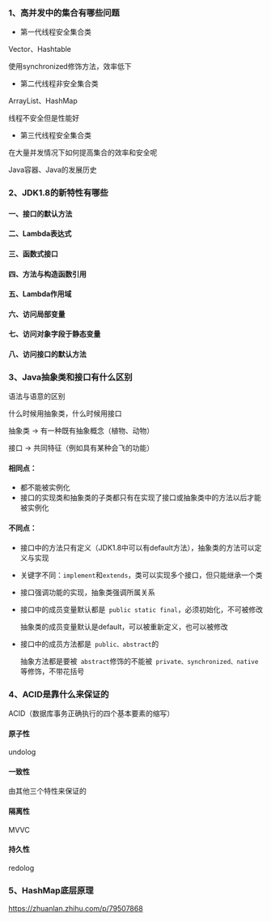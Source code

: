 ### 1、高并发中的集合有哪些问题

- 第一代线程安全集合类

Vector、Hashtable

使用synchronized修饰方法，效率低下



- 第二代线程非安全集合类

ArrayList、HashMap

线程不安全但是性能好



- 第三代线程安全集合类

在大量并发情况下如何提高集合的效率和安全呢

Java容器、Java的发展历史



### 2、JDK1.8的新特性有哪些

#### 一、接口的默认方法

#### 二、Lambda表达式

#### 三、函数式接口

#### 四、方法与构造函数引用

#### 五、Lambda作用域

#### 六、访问局部变量

#### 七、访问对象字段于静态变量

#### 八、访问接口的默认方法



### 3、Java抽象类和接口有什么区别

语法与语意的区别

什么时候用抽象类，什么时候用接口

抽象类 -> 有一种既有抽象概念（植物、动物）

接口 -> 共同特征（例如具有某种会飞的功能）



#### 相同点：

- 都不能被实例化
- 接口的实现类和抽象类的子类都只有在实现了接口或抽象类中的方法以后才能被实例化

#### 不同点：

- 接口中的方法只有定义（JDK1.8中可以有default方法），抽象类的方法可以定义与实现

- 关键字不同：`implement`和`extends`，类可以实现多个接口，但只能继承一个类

- 接口强调功能的实现，抽象类强调所属关系

- 接口中的成员变量默认都是` public static final`，必须初始化，不可被修改

  抽象类的成员变量默认是default，可以被重新定义，也可以被修改

- 接口中的成员方法都是` public、abstract`的

  抽象方法都是要被` abstract`修饰的不能被` private、synchronized、native`等修饰，不带花括号



### 4、ACID是靠什么来保证的

ACID（数据库事务正确执行的四个基本要素的缩写）

#### 原子性

undolog



#### 一致性

由其他三个特性来保证的



#### 隔离性

MVVC



#### 持久性

redolog



### 5、HashMap底层原理

https://zhuanlan.zhihu.com/p/79507868





